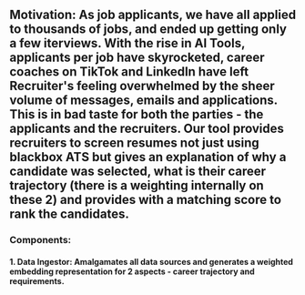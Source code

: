 ## Motivation: As job applicants, we have all applied to thousands of jobs, and ended up getting only a few iterviews. With the rise in AI Tools, applicants per job have skyrocketed, career coaches on TikTok and LinkedIn have left Recruiter's feeling overwhelmed by the sheer volume of messages, emails and applications. This is in bad taste for both the parties - the applicants and the recruiters. Our tool provides recruiters to screen resumes not just using blackbox ATS but gives an explanation of why a candidate was selected, what is their career trajectory (there is a weighting internally on these 2) and provides with a matching score to rank the candidates.
### Components:

#### 1. Data Ingestor: Amalgamates all data sources and generates a weighted embedding representation for 2 aspects - career trajectory and requirements. 
